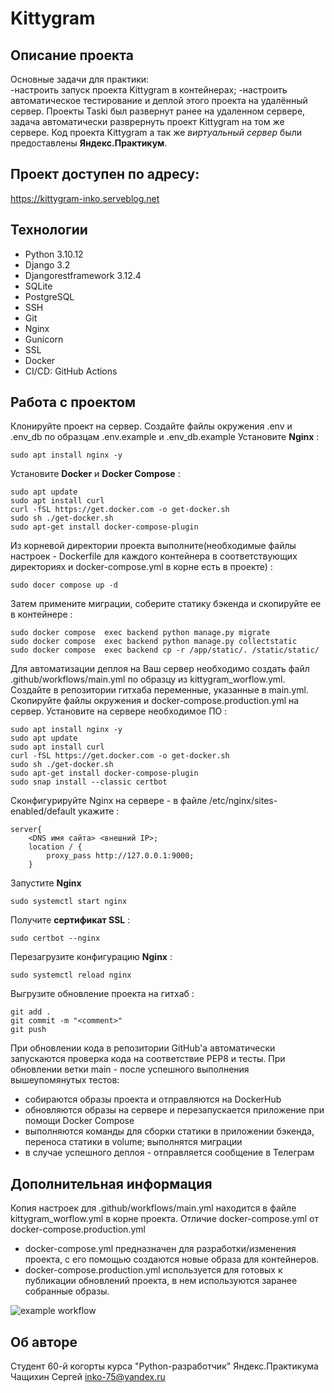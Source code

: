 
# Kittygram

## Описание проекта
Основные задачи для практики:  
-настроить запуск проекта Kittygram в контейнерах;
-настроить автоматическое тестирование и деплой этого проекта на удалённый сервер.
Проекты Taski был развернут ранее на удаленном сервере, задача автоматически разврернуть проект Kittygram на том же сервере.
Код проекта Kittygram а так же _виртуальный сервер_ были предоставлены **Яндекс.Практикум**.

## Проект доступен по адресу: 
https://kittygram-inko.serveblog.net

## Технологии
- Python 3.10.12
- Django 3.2
- Djangorestframework 3.12.4
- SQLite
- PostgreSQL
- SSH
- Git
- Nginx
- Gunicorn
- SSL
- Docker
- CI/CD: GitHub Actions

## Работа с проектом
Клонируйте проект на сервер.
Создайте файлы окружения .env и .env_db по образцам .env.example и .env_db.example
Установите **Nginx** :
```
sudo apt install nginx -y
```
Установите **Docker** и  **Docker Compose** :
```
sudo apt update
sudo apt install curl
curl -fSL https://get.docker.com -o get-docker.sh
sudo sh ./get-docker.sh
sudo apt-get install docker-compose-plugin
```
Из корневой директории проекта выполните(необходимые файлы настроек - Dockerfile для каждого контейнера в соответствующих директориях и docker-compose.yml в корне есть в проекте) :
```
sudo docer compose up -d
```
Затем примените миграции, соберите статику бэкенда и скопируйте ее в контейнере :
```
sudo docker compose  exec backend python manage.py migrate
sudo docker compose  exec backend python manage.py collectstatic
sudo docker compose  exec backend cp -r /app/static/. /static/static/
```
Для автоматизации деплоя на Ваш сервер необходимо создать файл .github/workflows/main.yml по образцу из kittygram_worflow.yml.
Создайте в репозитории гитхаба переменные, указанные в main.yml.
Скопируйте файлы окружения и docker-compose.production.yml на сервер.
Установите на сервере необходимое ПО :
```
sudo apt install nginx -y
sudo apt update
sudo apt install curl
curl -fSL https://get.docker.com -o get-docker.sh
sudo sh ./get-docker.sh
sudo apt-get install docker-compose-plugin
sudo snap install --classic certbot
```
Сконфигурируйте Nginx на сервере - в файле /etc/nginx/sites-enabled/default укажите :
```
server{
    <DNS имя сайта> <внешний IP>;
    location / {
        proxy_pass http://127.0.0.1:9000;
    }
```
Запустите **Nginx**
```
sudo systemctl start nginx
```
Получите **сертификат SSL** :
```
sudo certbot --nginx
```
Перезагрузите конфигурацию **Nginx** :
```
sudo systemctl reload nginx
```
Выгрузите обновление проекта на гитхаб :
```
git add .
git commit -m "<comment>"
git push
```
При обновлении кода в репозитории GitHub'a автоматически запускаются проверка кода на соответствие PEP8 и тесты.
При обновлении ветки main - после успешного выполнения вышеупомянутых тестов:
- собираются образы проекта и отправляются на DockerHub
- обновляются образы на сервере и перезапускается приложение при помощи Docker Compose
- выполняются команды для сборки статики в приложении бэкенда, переноса статики в volume; выполнятся миграции
- в случае успешного деплоя - отправляется сообщение в Телеграм

## Дополнительная информация
Копия настроек для .github/workflows/main.yml находится в файле kittygram_worflow.yml в корне проекта.
Отличие docker-compose.yml от docker-compose.production.yml
- docker-compose.yml предназначен для разработки/изменения проекта, с его помощью создаются новые образа для контейнеров.
- docker-compose.production.yml используется для готовых к публикации обновлений проекта, в нем используются заранее собранные образы.

![example workflow](https://github.com/Inko-py/kittygram_final/actions/workflows/main.yml/badge.svg)
## Об авторе
Студент 60-й когорты курса "Python-разработчик" Яндекс.Практикума
Чащихин Сергей
inko-75@yandex.ru
